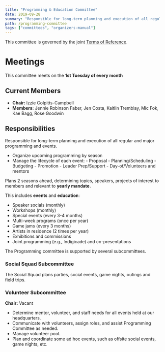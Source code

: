 ```yaml
---
title: "Programming & Education Committee"
date: 2019-09-28
summary: "Responsible for long-term planning and execution of all regular and major programming and events."
path: /programming-committee
tags: ["committees", "organizers-manual"]
---
```


This committee is governed by the joint [Terms of Reference](/manual/joint-terms-of-reference).

# Meetings

This committee meets on the **1st Tuesday of every month**

## Current Members

- **Chair:** Izzie Colpitts-Campbell
- **Members:** Jennie Robinson Faber, Jen Costa, Kaitlin Tremblay, Mic Fok, Kae Bagg, Rose Goodwin

## Responsibilities

Responsible for long-term planning and execution of all regular and major programming and events.

- Organize upcoming programming by season
- Manage the lifecycle of each event: - Proposal - Planning/Scheduling - Budgeting - Promotion - Leader Prep/Support - Day-of/Volunteers and mentors

Plans 2 seasons ahead, determining topics, speakers, projects of interest to members and relevant to **yearly mandate.**

This includes **events** and **education**:

- Speaker socials (monthly)
- Workshops (monthly)
- Special events (every 3-4 months)
- Multi-week programs (once per year)
- Game jams (every 3 months)
- Artists in residence (2 times per year)
- Exhibitions and commissions
- Joint programming (e.g., Indigicade)
  and co-presentations

The Programming committee is supported by several subcommittees.

### Social Squad Subcommittee

The Social Squad plans parties, social events, game nights, outings and field trips.

### Volunteer Subcommittee

**Chair:** Vacant

- Determine mentor, volunteer, and staff needs for all events held at our
  headquarters.
- Communicate with volunteers, assign roles, and assist Programming Committee as needed.
- Manage volunteer pool.
- Plan and coordinate some ad hoc events, such as offsite social events, game nights, etc.
